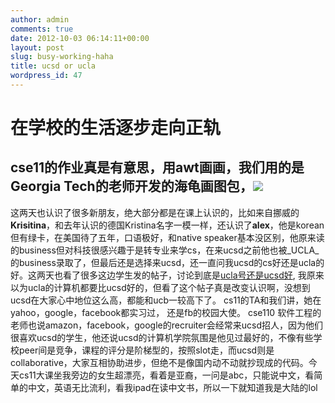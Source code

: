 ```yaml
---
author: admin
comments: true
date: 2012-10-03 06:14:11+00:00
layout: post
slug: busy-working-haha
title: ucsd or ucla
wordpress_id: 47
---
```


# 在学校的生活逐步走向正轨





## cse11的作业真是有意思，用awt画画，我们用的是Georgia Tech的老师开发的海龟画图包，[![](http://www.arc-trooper.com/wp-content/uploads/2012/10/QQ20121002-2.png)](http://www.arc-trooper.com/wp-content/uploads/2012/10/QQ20121002-2.png)



这两天也认识了很多新朋友，绝大部分都是在课上认识的，比如来自挪威的**Krisitina**，和去年认识的德国Kristina名字一模一样，还认识了**alex**，他是korean但有绿卡，在美国待了五年，口语极好，和native speaker基本没区别，他原来读的business但对科技很感兴趣于是转专业来学cs，在来ucsd之前他也被_UCLA_的business录取了，但最后还是选择来ucsd，还一直问我ucsd的cs好还是ucla的好。这两天也看了很多这边学生发的帖子，讨论到底是[ucla号还是ucsd好](http://news.ycombinator.com/item?id=579690), 我原来以为ucla的计算机都要比ucsd好的，但看了这个帖子真是改变认识啊，没想到ucsd在大家心中地位这么高，都能和ucb一较高下了。 cs11的TA和我们讲，她在yahoo，google，facebook都实习过， 还是fb的校园大使。 cse110 软件工程的老师也说amazon，facebook，google的recruiter会经常来ucsd招人，因为他们很喜欢ucsd的学生，他还说ucsd的计算机学院氛围是他见过最好的，不像有些学校peer间是竞争，课程的评分是阶梯型的，按照slot走，而ucsd则是collaborative，大家互相协助进步，但绝不是像国内动不动就抄现成的代码。今天cs11大课坐我旁边的女生超漂亮，看着是亚裔，一问是abc，只能说中文，看简单的中文，英语无比流利，看我ipad在读中文书，所以一下就知道我是大陆的lol

